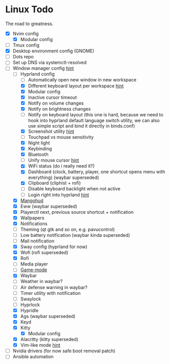 # Linux Todo

The road to greatness.

- [x] Nvim config
  - [x] Modular config
- [ ] Tmux config
- [x] Desktop environment config (GNOME)
- [ ] Dots repo
- [ ] Set up DNS via systemctl-resolved
- [ ] Window manager config [hint](https://github.com/Aylur/dotfiles/tree/main)
  - [ ] Hyprland config
    - [ ] Automatically open new window in new workspace
    - [x] Different keyboard layout per workspace [hint](https://github.com/coffebar/hyprland-per-window-layout/)
    - [x] Modular config
    - [x] Inactive cursor timeout
    - [x] Notify on volume changes
    - [x] Notify on brightness changes
    - [ ] Notify on keyboard layout (this one is hard, because we need to hook
          into hyprland default language switch utility, we can also use simple
          script and bind it directly in binds.conf)
    - [x] Screenshot utility [hint](https://github.com/DavidTelenko/win-configs/blob/main/hypr/scripts/screenshot.sh)
    - [ ] Touchpad vs mouse sensitivity
    - [x] Night light
    - [x] Keybinding
    - [x] Bluetooth
    - [ ] Unify mouse cursor [hint](https://wiki.hyprland.org/FAQ/#how-do-i-change-me-mouse-cursor)
    - [x] WiFi status (do i really need it?)
    - [x] Dashboard (clock, battery, player, one shortcut opens menu with everything) (waybar superseded)
    - [x] Clipboard (cliphist + rofi)
    - [ ] Disable keyboard backlight when not active
    - [ ] Login right into hyprland [hint](https://www.reddit.com/r/hyprland/comments/127m3ef/starting_hyprland_directy_from_systemd_a_guide_to/)
  - [x] [Mangohud](https://github.com/flightlessmango/MangoHud)
  - [x] Eww (waybar superseded)
  - [x] Playerctl next, previous source shortcut + notification
  - [x] Wallpapers
  - [x] Notifications
  - [ ] Theming (qt gtk and so on, e.g. pavucontrol)
  - [ ] Low battery notification (waybar kinda superseded)
  - [ ] Mail notification
  - [x] Sway config (hyprland for now)
  - [x] Wofi (rofi superseded)
  - [x] Rofi
  - [ ] Media player
  - [ ] [Game-mode](https://github.com/FeralInteractive/gamemode)
  - [x] Waybar
  - [ ] Weather in waybar?
  - [ ] Air defense warning in waybar?
  - [ ] Timer utility with notification
  - [ ] Swaylock
  - [ ] Hyprlock
  - [x] Hypridle
  - [x] Ags (waybar superseded)
  - [x] Keyd
  - [x] Kitty
    - [x] Modular config
  - [x] Alacritty (kitty superseded)
  - [x] Vim-like mode [hint](https://github.com/rvaiya/keyd)
- [ ] Nvidia drivers (for now safe boot removal patch)
- [ ] Ansible automation
